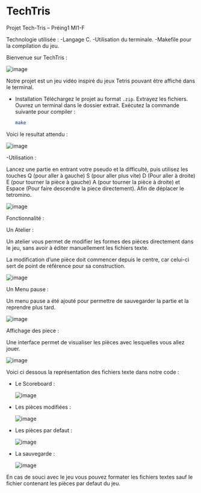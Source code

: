 # TechTris
Projet Tech-Tris – Préing1 MI1-F


Technologie utilisée :
   -Langage C.
   -Utilisation du terminale.
   -Makefile pour la compilation du jeu.

Bienvenue sur TechTris :

![image](https://github.com/user-attachments/assets/1db7f7d0-5507-482e-941f-4968fc3da19f)

Notre projet est un jeu vidéo inspiré du jeux Tetris  pouvant être affiché dans le terminal.
 
 - Installation
   Téléchargez le projet au format `.zip`.
    Extrayez les fichiers.
    Ouvrez un terminal dans le dossier extrait.
    Exécutez la commande suivante pour compiler :
   ```bash
   make 

Voici le resultat attendu :

![image](https://github.com/user-attachments/assets/f573d0f7-e3be-4be7-aecc-4181dbcba482)

-Utilisation :

Lancez une partie en entrant votre pseudo et la difficulté, puis utilisez les touches Q (pour aller à gauche)  S (pour aller plus vite) D (Pour aller à droite) E (pour tourner la pièce à gauche) A (pour tourner la pièce à droite) et Espace (Pour faire descendre la piece directement).
Afin de déplacer le tetromino.

![image](https://github.com/user-attachments/assets/066fe468-3a04-48f4-ae94-41eb9353066b)


Fonctionnalité : 

Un Atelier :
 
Un atelier vous permet de modifier les formes des pièces directement dans le jeu, sans avoir à éditer manuellement les fichiers texte.

La modification d’une pièce doit commencer depuis le centre, car celui-ci sert de point de référence pour sa construction.

 ![image](https://github.com/user-attachments/assets/754c8adb-9a95-4f0d-a3df-91c7c6b6c5c8)



Un Menu pause :

 Un menu pause a été ajouté pour permettre de sauvegarder la partie et la reprendre plus tard.
 
![image](https://github.com/user-attachments/assets/aba4002b-42ae-41ba-a8cb-13bafefc46c6)

Affichage des piece :
 
Une interface permet de visualiser les pièces avec lesquelles vous allez jouer.


![image](https://github.com/user-attachments/assets/6bfce215-61d4-4d38-a7ed-7bb40d4ed81f)

Voici ci dessous la représentation des fichiers texte dans notre code :

- Le Scoreboard :

     ![image](https://github.com/user-attachments/assets/e269eb6a-0496-41e0-8798-72c7b600c093)
  
- Les pièces modifiées :

     ![image](https://github.com/user-attachments/assets/da1e8df5-1c9e-410f-9a2c-7f42dc43d658)

- Les pièces par defaut :

     ![image](https://github.com/user-attachments/assets/59d313e4-b1e0-403f-aaa7-8b484723b10a)

- La sauvegarde :
  
     ![image](https://github.com/user-attachments/assets/48f2772b-e286-48ff-880c-689b1189be75)


En cas de souci avec le jeu vous pouvez formater les fichiers textes sauf le fichier contenant les pièces par defaut du jeu.
  






